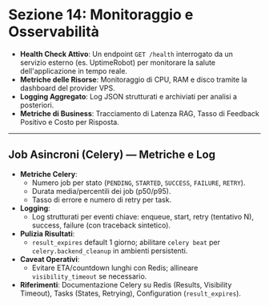 # Sezione 14: Monitoraggio e Osservabilità

*   **Health Check Attivo**: Un endpoint `GET /health` interrogato da un servizio esterno (es. UptimeRobot) per monitorare la salute dell'applicazione in tempo reale.
*   **Metriche delle Risorse**: Monitoraggio di CPU, RAM e disco tramite la dashboard del provider VPS.
*   **Logging Aggregato**: Log JSON strutturati e archiviati per analisi a posteriori.
*   **Metriche di Business**: Tracciamento di Latenza RAG, Tasso di Feedback Positivo e Costo per Risposta.

---

## Job Asincroni (Celery) — Metriche e Log

*   **Metriche Celery**:
    *   Numero job per stato (`PENDING`, `STARTED`, `SUCCESS`, `FAILURE`, `RETRY`).
    *   Durata media/percentili dei job (p50/p95).
    *   Tasso di errore e numero di retry per task.
*   **Logging**:
    *   Log strutturati per eventi chiave: enqueue, start, retry (tentativo N), success, failure (con traceback sintetico).
*   **Pulizia Risultati**:
    *   `result_expires` default 1 giorno; abilitare `celery beat` per `celery.backend_cleanup` in ambienti persistenti.
*   **Caveat Operativi**:
    *   Evitare ETA/countdown lunghi con Redis; allineare `visibility_timeout` se necessario.
*   **Riferimenti**: Documentazione Celery su Redis (Results, Visibility Timeout), Tasks (States, Retrying), Configuration (`result_expires`).